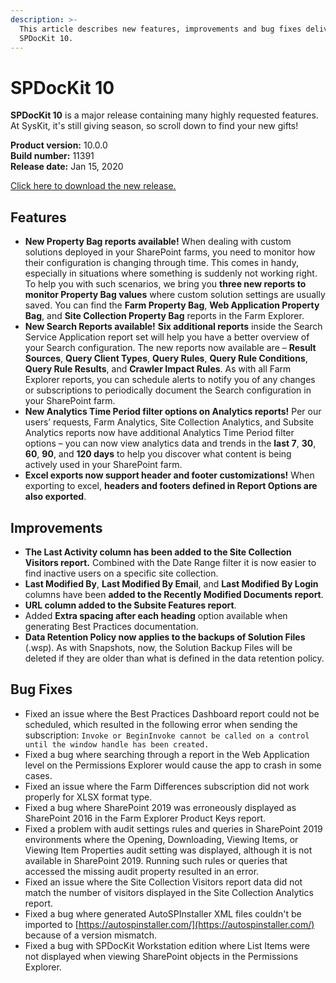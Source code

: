 ```yaml
---
description: >-
  This article describes new features, improvements and bug fixes delivered in
  SPDocKit 10.
---
```


# SPDocKit 10

**SPDocKit 10** is a major release containing many highly requested features. At SysKit, it's still giving season, so scroll down to find your new gifts!

**Product version:** 10.0.0  
**Build number:** 11391  
**Release date:** Jan 15, 2020

[Click here to download the new release.](https://www.syskit.com/products/spdockit/download/)

## Features

* **New Property Bag reports available!** When dealing with custom solutions deployed in your SharePoint farms, you need to monitor how their configuration is changing through time. This comes in handy, especially in situations where something is suddenly not working right. To help you with such scenarios, we bring you **three new reports to monitor Property Bag values** where custom solution settings are usually saved. You can find the **Farm Property Bag**, **Web Application Property Bag**, and **Site Collection Property Bag** reports in the Farm Explorer. 
* **New Search Reports available!** **Six additional reports** inside the Search Service Application report set will help you have a better overview of your Search configuration. The new reports now available are – **Result Sources**, **Query Client Types**, **Query Rules**, **Query Rule Conditions**, **Query Rule Results**, and **Crawler Impact Rules**. As with all Farm Explorer reports, you can schedule alerts to notify you of any changes or subscriptions to periodically document the Search configuration in your SharePoint farm.    
* **New Analytics Time Period filter options on Analytics reports!** Per our users’ requests, Farm Analytics, Site Collection Analytics, and Subsite Analytics reports now have additional Analytics Time Period filter options – you can now view analytics data and trends in the **last 7**, **30**, **60**, **90**, and **120 days** to help you discover what content is being actively used in your SharePoint farm. 
* **Excel exports now support header and footer customizations!**  When exporting to excel, **headers and footers defined in Report Options are also exported**.  

## Improvements

* **The Last Activity column has been added to the Site Collection Visitors report.** Combined with the Date Range filter it is now easier to find inactive users on a specific site collection. 
* **Last Modified By**, **Last Modified By Email**, and **Last Modified By Login** columns have been **added to the Recently Modified Documents report**. 
* **URL column added to the Subsite Features report**. 
* Added **Extra spacing after each heading** option available when generating Best Practices documentation. 
* **Data Retention Policy now applies to the backups of Solution Files** \(.wsp\). As with Snapshots, now, the Solution Backup Files will be deleted if they are older than what is defined in the data retention policy. 

## Bug Fixes

* Fixed an issue where the Best Practices Dashboard report could not be scheduled, which resulted in the following error when sending the subscription:  `Invoke or BeginInvoke cannot be called on a control until the window handle has been created.` 
* Fixed a bug where searching through a report in the Web Application level on the Permissions Explorer would cause the app to crash in some cases. 
* Fixed an issue where the Farm Differences subscription did not work properly for XLSX format type. 
* Fixed a bug where SharePoint 2019 was erroneously displayed as SharePoint 2016 in the Farm Explorer Product Keys report. 
* Fixed a problem with audit settings rules and queries in SharePoint 2019 environments where the Opening, Downloading, Viewing Items, or Viewing Item Properties audit setting was displayed, although it is not available in SharePoint 2019. Running such rules or queries that accessed the missing audit property resulted in an error. 
* Fixed an issue where the Site Collection Visitors report data did not match the number of visitors displayed in the Site Collection Analytics report. 
* Fixed a bug where generated AutoSPInstaller XML files couldn't be imported to [https://autospinstaller.com/](https://autospinstaller.com/) because of a version mismatch.  
* Fixed a bug with SPDocKit Workstation edition where List Items were not displayed when viewing SharePoint objects in the Permissions Explorer. 

